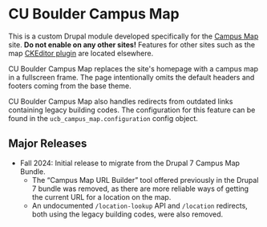 # CU Boulder Campus Map

This is a custom Drupal module developed specifically for the
[Campus Map](https://www.colorado.edu/map) site.
**Do not enable on any other sites!** Features for other sites such as the map
[CKEditor plugin](https://github.com/CuBoulder/ucb_ckeditor_plugins) are
located elsewhere.

CU Boulder Campus Map replaces the site's homepage with a campus map in a
fullscreen frame. The page intentionally omits the default headers and footers
coming from the base theme.

CU Boulder Campus Map also handles redirects from outdated links containing
legacy building codes. The configuration for this feature can be found in the
`ucb_campus_map.configuration` config object.

## Major Releases

- Fall 2024: Initial release to migrate from the Drupal 7 Campus Map Bundle.
    - The “Campus Map URL Builder” tool offered previously in the Drupal 7
      bundle was removed, as there are more reliable ways of getting the
      current URL for a location on the map.
    - An undocumented `/location-lookup` API and `/location` redirects, both
      using the legacy building codes, were also removed.
